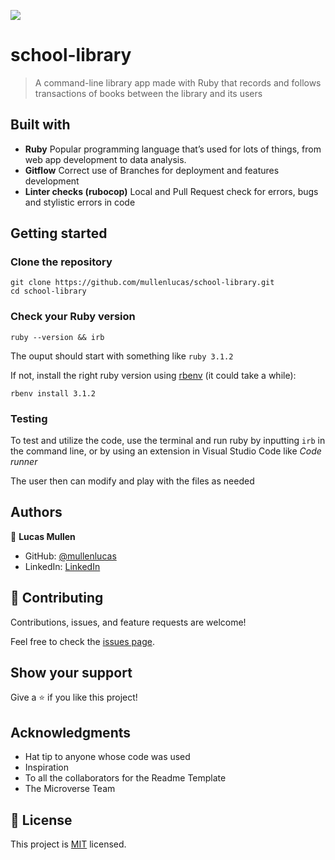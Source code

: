 ![](https://img.shields.io/badge/Microverse-blueviolet)

# school-library
> A command-line library app made with Ruby that records and follows transactions of books between the library and its users

## Built with

- **Ruby** Popular programming language that’s used for lots of things, from web app development to data analysis.
- **Gitflow** Correct use of Branches for deployment and features development
- **Linter checks (rubocop)** Local and Pull Request check for errors, bugs and stylistic errors in code

## Getting started

### Clone the repository

```shell
git clone https://github.com/mullenlucas/school-library.git
cd school-library
```

### Check your Ruby version

```shell
ruby --version && irb
```

The ouput should start with something like `ruby 3.1.2`

If not, install the right ruby version using [rbenv](https://github.com/rbenv/rbenv) (it could take a while):

```shell
rbenv install 3.1.2
```

### Testing

To test and utilize the code, use the terminal and run ruby by inputting `irb` in the command line, or by using an extension in Visual Studio Code like *Code runner*

The user then can modify and play with the files as needed

<!-- ### Install dependencies

Using [Bundler](https://github.com/bundler/bundler) and [Yarn](https://github.com/yarnpkg/yarn):

```shell
bundle && yarn
``` -->

## Authors

👤 **Lucas Mullen**

- GitHub: [@mullenlucas](https://github.com/mullenlucas)
- LinkedIn: [LinkedIn](https://www.linkedin.com/in/lucas-mullen-447312119/)

## 🤝 Contributing

Contributions, issues, and feature requests are welcome!

Feel free to check the [issues page](../../issues/).

## Show your support

Give a ⭐️ if you like this project!

## Acknowledgments

- Hat tip to anyone whose code was used
- Inspiration
- To all the collaborators for the Readme Template
- The Microverse Team

## 📝 License

This project is [MIT](./MIT.md) licensed.
